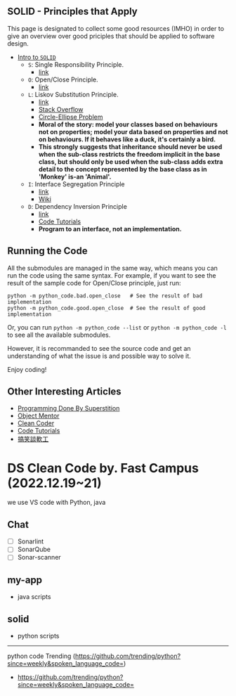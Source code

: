 ## SOLID - Principles that Apply

This page is designated to collect some good resources (IMHO) in order to give
an overview over good priciples that should be applied to software design.

- [Intro to `SOLID`](http://www.wikiwand.com/en/SOLID_(object-oriented_design))
    - `S`: Single Responsibility Principle.
        - [link](http://www.oodesign.com/single-responsibility-principle.html)
    - `O`: Open/Close Principle.
        - [link](http://joelabrahamsson.com/a-simple-example-of-the-openclosed-principle/)
    - `L`: Liskov Substitution Principle.
        - [link](http://www.objectmentor.com/resources/articles/lsp.pdf)
        - [Stack Overflow](http://stackoverflow.com/questions/56860/what-is-the-liskov-substitution-principle)
        - [Circle-Ellipse Problem](https://en.wikipedia.org/wiki/Circle-ellipse_problem)
        - **Moral of the story: model your classes based on behaviours not on properties; model your data based on properties and not on behaviours. If it behaves like a duck, it's certainly a bird.**
        - **This strongly suggests that inheritance should never be used when the sub-class restricts the freedom implicit in the base class, but should only be used when the sub-class adds extra detail to the concept represented by the base class as in 'Monkey' is-an 'Animal'.**
    - `I`: Interface Segregation Principle
        - [link](http://www.oodesign.com/interface-segregation-principle.html)
        - [Wiki](https://en.wikipedia.org/wiki/Interface_segregation_principle)
    - `D`: Dependency Inversion Principle
        - [link](http://www.oodesign.com/dependency-inversion-principle.html)
        - [Code Tutorials](http://code.tutsplus.com/tutorials/solid-part-4-the-dependency-inversion-principle--net-36872)
        - **Program to an interface, not an implementation.**

## Running the Code

All the submodules are managed in the same way, which means you can run the code using the same syntax. For example, if you want to see the result of the sample code for Open/Close principle, just run:

```
python -m python_code.bad.open_close   # See the result of bad implementation
python -m python_code.good.open_close  # See the result of good implementation
```

Or, you can run `python -m python_code --list` or `python -m python_code -l` to see all the available submodules.

However, it is recommanded to see the source code and get an understanding of what the issue is and possible way to solve it.

Enjoy coding!

## Other Interesting Articles

- [Programming Done By Superstition](https://utcc.utoronto.ca/~cks/space/blog/programming/ProgrammingViaSuperstition)
- [Object Mentor](http://www.objectmentor.com/resources/publishedArticles.html)
- [Clean Coder](http://cleancoders.com/category/fundamentals)
- [Code Tutorials](http://code.tutsplus.com/series/the-solid-principles--cms-634)
- [搞笑談軟工](http://teddy-chen-tw.blogspot.tw/2012/01/5dependency-inversion-principle.html)

# DS Clean Code by. Fast Campus (2022.12.19~21)
we use VS code with Python, java 
## Chat 
- [ ] Sonarlint 
- [ ] SonarQube 
- [ ] Sonar-scanner
## my-app 
- java scripts
## solid 
- python scripts

---
python code Trending (https://github.com/trending/python?since=weekly&spoken_language_code=)
- https://github.com/trending/python?since=weekly&spoken_language_code=

